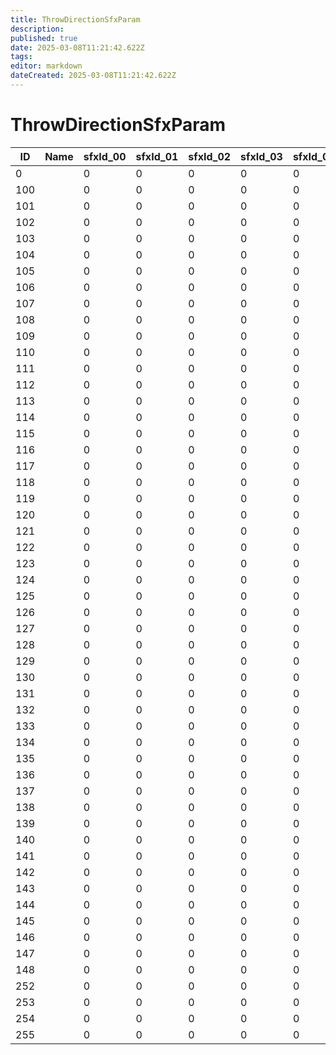 ```yaml
---
title: ThrowDirectionSfxParam
description: 
published: true
date: 2025-03-08T11:21:42.622Z
tags: 
editor: markdown
dateCreated: 2025-03-08T11:21:42.622Z
---
```


# ThrowDirectionSfxParam
|ID |Name|sfxId_00|sfxId_01|sfxId_02|sfxId_03|sfxId_04|sfxId_05|sfxId_06|sfxId_07|sfxId_08|sfxId_09|sfxId_10|sfxId_11|sfxId_12|sfxId_13|sfxId_14|sfxId_15|sfxId_16|sfxId_17|sfxId_18|sfxId_19|sfxId_20|sfxId_21|sfxId_22|sfxId_23|sfxId_24|sfxId_25|sfxId_26|sfxId_27|sfxId_28|sfxId_29|sfxId_30|sfxId_31|sfxId_32|sfxId_33|sfxId_34|sfxId_35|sfxId_36|sfxId_37|sfxId_38|sfxId_39|sfxId_40|sfxId_41|sfxId_42|sfxId_43|sfxId_44|sfxId_45|sfxId_46|sfxId_47|sfxId_48|sfxId_49|sfxId_50|sfxId_51|sfxId_52|sfxId_53|sfxId_54|sfxId_55|sfxId_56|sfxId_57|sfxId_58|sfxId_59|sfxId_60|sfxId_61|sfxId_62|sfxId_63|sfxId_64|sfxId_65|sfxId_66|sfxId_67|sfxId_68|sfxId_69|sfxId_70|sfxId_71|sfxId_72|sfxId_73|sfxId_74|sfxId_75|sfxId_76|sfxId_77|sfxId_78|sfxId_79|sfxId_80|sfxId_81|sfxId_82|sfxId_83|sfxId_84|sfxId_85|sfxId_86|sfxId_87|sfxId_88|sfxId_89|
|---|-|-|-|-|-|-|-|-|-|-|-|------|------|-|-|------|------|------|-|-|-|------|------|------|-|-|-|-|-|-|-|------|------|------|-|-|-|-|-|-|-|-|-|-|-|-|-|-|-|-|-|-|-|-|-|-|-|-|-|-|-|-|-|-|-|-|-|-|-|-|-|-|-|-|-|-|-|-|-|-|-|-|-|-|-|-|-|-|-|-|------|
|0  | |0|0|0|0|0|0|0|0|0|0|0     |0     |0|0|0     |0     |0     |0|0|0|0     |0     |0     |0|0|0|0|0|0|0|0     |0     |0     |0|0|0|0|0|0|0|0|0|0|0|0|0|0|0|0|0|0|0|0|0|0|0|0|0|0|0|0|0|0|0|0|0|0|0|0|0|0|0|0|0|0|0|0|0|0|0|0|0|0|0|0|0|0|0|0|248004|
100| |0|0|0|0|0|0|0|0|0|0|0     |0     |0|0|0     |0     |0     |0|0|0|0     |0     |0     |0|0|0|0|0|0|0|0     |0     |0     |0|0|0|0|0|0|0|0|0|0|0|0|0|0|0|0|0|0|0|0|0|0|0|0|0|0|0|0|0|0|0|0|0|0|0|0|0|0|0|0|0|0|0|0|0|0|0|0|0|0|0|0|0|0|0|0|248004|
101| |0|0|0|0|0|0|0|0|0|0|0     |0     |0|0|0     |0     |0     |0|0|0|0     |0     |0     |0|0|0|0|0|0|0|0     |0     |0     |0|0|0|0|0|0|0|0|0|0|0|0|0|0|0|0|0|0|0|0|0|0|0|0|0|0|0|0|0|0|0|0|0|0|0|0|0|0|0|0|0|0|0|0|0|0|0|0|0|0|0|0|0|0|0|0|248004|
102| |0|0|0|0|0|0|0|0|0|0|0     |0     |0|0|0     |0     |0     |0|0|0|0     |0     |0     |0|0|0|0|0|0|0|0     |0     |0     |0|0|0|0|0|0|0|0|0|0|0|0|0|0|0|0|0|0|0|0|0|0|0|0|0|0|0|0|0|0|0|0|0|0|0|0|0|0|0|0|0|0|0|0|0|0|0|0|0|0|0|0|0|0|0|0|248004|
103| |0|0|0|0|0|0|0|0|0|0|0     |0     |0|0|0     |0     |0     |0|0|0|0     |0     |0     |0|0|0|0|0|0|0|0     |0     |0     |0|0|0|0|0|0|0|0|0|0|0|0|0|0|0|0|0|0|0|0|0|0|0|0|0|0|0|0|0|0|0|0|0|0|0|0|0|0|0|0|0|0|0|0|0|0|0|0|0|0|0|0|0|0|0|0|248004|
104| |0|0|0|0|0|0|0|0|0|0|0     |0     |0|0|0     |0     |0     |0|0|0|0     |0     |0     |0|0|0|0|0|0|0|0     |0     |0     |0|0|0|0|0|0|0|0|0|0|0|0|0|0|0|0|0|0|0|0|0|0|0|0|0|0|0|0|0|0|0|0|0|0|0|0|0|0|0|0|0|0|0|0|0|0|0|0|0|0|0|0|0|0|0|0|248004|
105| |0|0|0|0|0|0|0|0|0|0|0     |0     |0|0|0     |0     |0     |0|0|0|0     |0     |0     |0|0|0|0|0|0|0|0     |0     |0     |0|0|0|0|0|0|0|0|0|0|0|0|0|0|0|0|0|0|0|0|0|0|0|0|0|0|0|0|0|0|0|0|0|0|0|0|0|0|0|0|0|0|0|0|0|0|0|0|0|0|0|0|0|0|0|0|248004|
106| |0|0|0|0|0|0|0|0|0|0|0     |0     |0|0|0     |0     |0     |0|0|0|0     |0     |0     |0|0|0|0|0|0|0|0     |0     |0     |0|0|0|0|0|0|0|0|0|0|0|0|0|0|0|0|0|0|0|0|0|0|0|0|0|0|0|0|0|0|0|0|0|0|0|0|0|0|0|0|0|0|0|0|0|0|0|0|0|0|0|0|0|0|0|0|248004|
107| |0|0|0|0|0|0|0|0|0|0|0     |0     |0|0|0     |0     |0     |0|0|0|0     |0     |0     |0|0|0|0|0|0|0|0     |0     |0     |0|0|0|0|0|0|0|0|0|0|0|0|0|0|0|0|0|0|0|0|0|0|0|0|0|0|0|0|0|0|0|0|0|0|0|0|0|0|0|0|0|0|0|0|0|0|0|0|0|0|0|0|0|0|0|0|248004|
108| |0|0|0|0|0|0|0|0|0|0|0     |0     |0|0|0     |0     |0     |0|0|0|0     |0     |0     |0|0|0|0|0|0|0|0     |0     |0     |0|0|0|0|0|0|0|0|0|0|0|0|0|0|0|0|0|0|0|0|0|0|0|0|0|0|0|0|0|0|0|0|0|0|0|0|0|0|0|0|0|0|0|0|0|0|0|0|0|0|0|0|0|0|0|0|248004|
109| |0|0|0|0|0|0|0|0|0|0|220500|220501|0|0|220502|220503|220504|0|0|0|300001|300002|300021|0|0|0|0|0|0|0|303010|303011|303013|0|0|0|0|0|0|0|0|0|0|0|0|0|0|0|0|0|0|0|0|0|0|0|0|0|0|0|0|0|0|0|0|0|0|0|0|0|0|0|0|0|0|0|0|0|0|0|0|0|0|0|0|0|0|0|0|248004|
110| |0|0|0|0|0|0|0|0|0|0|0     |0     |0|0|0     |0     |0     |0|0|0|0     |0     |0     |0|0|0|0|0|0|0|0     |0     |0     |0|0|0|0|0|0|0|0|0|0|0|0|0|0|0|0|0|0|0|0|0|0|0|0|0|0|0|0|0|0|0|0|0|0|0|0|0|0|0|0|0|0|0|0|0|0|0|0|0|0|0|0|0|0|0|0|248004|
111| |0|0|0|0|0|0|0|0|0|0|222500|0     |0|0|0     |0     |0     |0|0|0|0     |0     |0     |0|0|0|0|0|0|0|0     |0     |0     |0|0|0|0|0|0|0|0|0|0|0|0|0|0|0|0|0|0|0|0|0|0|0|0|0|0|0|0|0|0|0|0|0|0|0|0|0|0|0|0|0|0|0|0|0|0|0|0|0|0|0|0|0|0|0|0|248004|
112| |0|0|0|0|0|0|0|0|0|0|0     |0     |0|0|0     |0     |0     |0|0|0|0     |0     |0     |0|0|0|0|0|0|0|0     |0     |0     |0|0|0|0|0|0|0|0|0|0|0|0|0|0|0|0|0|0|0|0|0|0|0|0|0|0|0|0|0|0|0|0|0|0|0|0|0|0|0|0|0|0|0|0|0|0|0|0|0|0|0|0|0|0|0|0|248004|
113| |0|0|0|0|0|0|0|0|0|0|0     |0     |0|0|0     |0     |0     |0|0|0|0     |0     |0     |0|0|0|0|0|0|0|0     |0     |0     |0|0|0|0|0|0|0|0|0|0|0|0|0|0|0|0|0|0|0|0|0|0|0|0|0|0|0|0|0|0|0|0|0|0|0|0|0|0|0|0|0|0|0|0|0|0|0|0|0|0|0|0|0|0|0|0|248004|
114| |0|0|0|0|0|0|0|0|0|0|229500|229501|0|0|220602|220503|220504|0|0|0|300001|300002|300021|0|0|0|0|0|0|0|303010|303011|303013|0|0|0|0|0|0|0|0|0|0|0|0|0|0|0|0|0|0|0|0|0|0|0|0|0|0|0|0|0|0|0|0|0|0|0|0|0|0|0|0|0|0|0|0|0|0|0|0|0|0|0|0|0|0|0|0|248004|
115| |0|0|0|0|0|0|0|0|0|0|0     |0     |0|0|0     |0     |0     |0|0|0|0     |0     |0     |0|0|0|0|0|0|0|0     |0     |0     |0|0|0|0|0|0|0|0|0|0|0|0|0|0|0|0|0|0|0|0|0|0|0|0|0|0|0|0|0|0|0|0|0|0|0|0|0|0|0|0|0|0|0|0|0|0|0|0|0|0|0|0|0|0|0|0|248004|
116| |0|0|0|0|0|0|0|0|0|0|0     |0     |0|0|0     |0     |0     |0|0|0|0     |0     |0     |0|0|0|0|0|0|0|0     |0     |0     |0|0|0|0|0|0|0|0|0|0|0|0|0|0|0|0|0|0|0|0|0|0|0|0|0|0|0|0|0|0|0|0|0|0|0|0|0|0|0|0|0|0|0|0|0|0|0|0|0|0|0|0|0|0|0|0|248004|
117| |0|0|0|0|0|0|0|0|0|0|0     |0     |0|0|0     |0     |0     |0|0|0|0     |0     |0     |0|0|0|0|0|0|0|0     |0     |0     |0|0|0|0|0|0|0|0|0|0|0|0|0|0|0|0|0|0|0|0|0|0|0|0|0|0|0|0|0|0|0|0|0|0|0|0|0|0|0|0|0|0|0|0|0|0|0|0|0|0|0|0|0|0|0|0|248004|
118| |0|0|0|0|0|0|0|0|0|0|0     |0     |0|0|0     |0     |0     |0|0|0|0     |0     |0     |0|0|0|0|0|0|0|0     |0     |0     |0|0|0|0|0|0|0|0|0|0|0|0|0|0|0|0|0|0|0|0|0|0|0|0|0|0|0|0|0|0|0|0|0|0|0|0|0|0|0|0|0|0|0|0|0|0|0|0|0|0|0|0|0|0|0|0|248004|
119| |0|0|0|0|0|0|0|0|0|0|0     |0     |0|0|0     |0     |0     |0|0|0|0     |0     |0     |0|0|0|0|0|0|0|0     |0     |0     |0|0|0|0|0|0|0|0|0|0|0|0|0|0|0|0|0|0|0|0|0|0|0|0|0|0|0|0|0|0|0|0|0|0|0|0|0|0|0|0|0|0|0|0|0|0|0|0|0|0|0|0|0|0|0|0|248004|
120| |0|0|0|0|0|0|0|0|0|0|0     |0     |0|0|0     |0     |0     |0|0|0|0     |0     |0     |0|0|0|0|0|0|0|0     |0     |0     |0|0|0|0|0|0|0|0|0|0|0|0|0|0|0|0|0|0|0|0|0|0|0|0|0|0|0|0|0|0|0|0|0|0|0|0|0|0|0|0|0|0|0|0|0|0|0|0|0|0|0|0|0|0|0|0|248004|
121| |0|0|0|0|0|0|0|0|0|0|0     |0     |0|0|0     |0     |0     |0|0|0|0     |0     |0     |0|0|0|0|0|0|0|0     |0     |0     |0|0|0|0|0|0|0|0|0|0|0|0|0|0|0|0|0|0|0|0|0|0|0|0|0|0|0|0|0|0|0|0|0|0|0|0|0|0|0|0|0|0|0|0|0|0|0|0|0|0|0|0|0|0|0|0|248004|
122| |0|0|0|0|0|0|0|0|0|0|0     |0     |0|0|0     |0     |0     |0|0|0|0     |0     |0     |0|0|0|0|0|0|0|0     |0     |0     |0|0|0|0|0|0|0|0|0|0|0|0|0|0|0|0|0|0|0|0|0|0|0|0|0|0|0|0|0|0|0|0|0|0|0|0|0|0|0|0|0|0|0|0|0|0|0|0|0|0|0|0|0|0|0|0|248004|
123| |0|0|0|0|0|0|0|0|0|0|0     |0     |0|0|0     |0     |0     |0|0|0|0     |0     |0     |0|0|0|0|0|0|0|0     |0     |0     |0|0|0|0|0|0|0|0|0|0|0|0|0|0|0|0|0|0|0|0|0|0|0|0|0|0|0|0|0|0|0|0|0|0|0|0|0|0|0|0|0|0|0|0|0|0|0|0|0|0|0|0|0|0|0|0|248004|
124| |0|0|0|0|0|0|0|0|0|0|0     |0     |0|0|0     |0     |0     |0|0|0|0     |0     |0     |0|0|0|0|0|0|0|0     |0     |0     |0|0|0|0|0|0|0|0|0|0|0|0|0|0|0|0|0|0|0|0|0|0|0|0|0|0|0|0|0|0|0|0|0|0|0|0|0|0|0|0|0|0|0|0|0|0|0|0|0|0|0|0|0|0|0|0|248004|
125| |0|0|0|0|0|0|0|0|0|0|0     |0     |0|0|0     |0     |0     |0|0|0|0     |0     |0     |0|0|0|0|0|0|0|0     |0     |0     |0|0|0|0|0|0|0|0|0|0|0|0|0|0|0|0|0|0|0|0|0|0|0|0|0|0|0|0|0|0|0|0|0|0|0|0|0|0|0|0|0|0|0|0|0|0|0|0|0|0|0|0|0|0|0|0|248004|
126| |0|0|0|0|0|0|0|0|0|0|0     |0     |0|0|0     |0     |0     |0|0|0|0     |0     |0     |0|0|0|0|0|0|0|0     |0     |0     |0|0|0|0|0|0|0|0|0|0|0|0|0|0|0|0|0|0|0|0|0|0|0|0|0|0|0|0|0|0|0|0|0|0|0|0|0|0|0|0|0|0|0|0|0|0|0|0|0|0|0|0|0|0|0|0|248004|
127| |0|0|0|0|0|0|0|0|0|0|0     |0     |0|0|0     |0     |0     |0|0|0|0     |0     |0     |0|0|0|0|0|0|0|0     |0     |0     |0|0|0|0|0|0|0|0|0|0|0|0|0|0|0|0|0|0|0|0|0|0|0|0|0|0|0|0|0|0|0|0|0|0|0|0|0|0|0|0|0|0|0|0|0|0|0|0|0|0|0|0|0|0|0|0|248004|
128| |0|0|0|0|0|0|0|0|0|0|0     |0     |0|0|0     |0     |0     |0|0|0|0     |0     |0     |0|0|0|0|0|0|0|0     |0     |0     |0|0|0|0|0|0|0|0|0|0|0|0|0|0|0|0|0|0|0|0|0|0|0|0|0|0|0|0|0|0|0|0|0|0|0|0|0|0|0|0|0|0|0|0|0|0|0|0|0|0|0|0|0|0|0|0|248004|
129| |0|0|0|0|0|0|0|0|0|0|0     |0     |0|0|0     |0     |0     |0|0|0|0     |0     |0     |0|0|0|0|0|0|0|0     |0     |0     |0|0|0|0|0|0|0|0|0|0|0|0|0|0|0|0|0|0|0|0|0|0|0|0|0|0|0|0|0|0|0|0|0|0|0|0|0|0|0|0|0|0|0|0|0|0|0|0|0|0|0|0|0|0|0|0|248004|
130| |0|0|0|0|0|0|0|0|0|0|0     |0     |0|0|0     |0     |0     |0|0|0|0     |0     |0     |0|0|0|0|0|0|0|0     |0     |0     |0|0|0|0|0|0|0|0|0|0|0|0|0|0|0|0|0|0|0|0|0|0|0|0|0|0|0|0|0|0|0|0|0|0|0|0|0|0|0|0|0|0|0|0|0|0|0|0|0|0|0|0|0|0|0|0|248004|
131| |0|0|0|0|0|0|0|0|0|0|0     |0     |0|0|0     |0     |0     |0|0|0|0     |0     |0     |0|0|0|0|0|0|0|0     |0     |0     |0|0|0|0|0|0|0|0|0|0|0|0|0|0|0|0|0|0|0|0|0|0|0|0|0|0|0|0|0|0|0|0|0|0|0|0|0|0|0|0|0|0|0|0|0|0|0|0|0|0|0|0|0|0|0|0|248004|
132| |0|0|0|0|0|0|0|0|0|0|255500|255501|0|0|255502|255503|255504|0|0|0|0     |0     |0     |0|0|0|0|0|0|0|0     |0     |0     |0|0|0|0|0|0|0|0|0|0|0|0|0|0|0|0|0|0|0|0|0|0|0|0|0|0|0|0|0|0|0|0|0|0|0|0|0|0|0|0|0|0|0|0|0|0|0|0|0|0|0|0|0|0|0|0|248004|
133| |0|0|0|0|0|0|0|0|0|0|0     |0     |0|0|0     |0     |0     |0|0|0|0     |0     |0     |0|0|0|0|0|0|0|0     |0     |0     |0|0|0|0|0|0|0|0|0|0|0|0|0|0|0|0|0|0|0|0|0|0|0|0|0|0|0|0|0|0|0|0|0|0|0|0|0|0|0|0|0|0|0|0|0|0|0|0|0|0|0|0|0|0|0|0|248004|
134| |0|0|0|0|0|0|0|0|0|0|230500|230501|0|0|230502|230503|230504|0|0|0|0     |0     |300024|0|0|0|0|0|0|0|303030|303031|303033|0|0|0|0|0|0|0|0|0|0|0|0|0|0|0|0|0|0|0|0|0|0|0|0|0|0|0|0|0|0|0|0|0|0|0|0|0|0|0|0|0|0|0|0|0|0|0|0|0|0|0|0|0|0|0|0|248004|
135| |0|0|0|0|0|0|0|0|0|0|231500|231501|0|0|231502|231503|231504|0|0|0|0     |0     |300027|0|0|0|0|0|0|0|303040|303041|303043|0|0|0|0|0|0|0|0|0|0|0|0|0|0|0|0|0|0|0|0|0|0|0|0|0|0|0|0|0|0|0|0|0|0|0|0|0|0|0|0|0|0|0|0|0|0|0|0|0|0|0|0|0|0|0|0|248004|
136| |0|0|0|0|0|0|0|0|0|0|0     |0     |0|0|0     |0     |0     |0|0|0|0     |0     |0     |0|0|0|0|0|0|0|0     |0     |0     |0|0|0|0|0|0|0|0|0|0|0|0|0|0|0|0|0|0|0|0|0|0|0|0|0|0|0|0|0|0|0|0|0|0|0|0|0|0|0|0|0|0|0|0|0|0|0|0|0|0|0|0|0|0|0|0|248004|
137| |0|0|0|0|0|0|0|0|0|0|0     |0     |0|0|0     |0     |0     |0|0|0|0     |0     |0     |0|0|0|0|0|0|0|0     |0     |0     |0|0|0|0|0|0|0|0|0|0|0|0|0|0|0|0|0|0|0|0|0|0|0|0|0|0|0|0|0|0|0|0|0|0|0|0|0|0|0|0|0|0|0|0|0|0|0|0|0|0|0|0|0|0|0|0|248004|
138| |0|0|0|0|0|0|0|0|0|0|0     |0     |0|0|0     |0     |0     |0|0|0|0     |0     |0     |0|0|0|0|0|0|0|0     |0     |0     |0|0|0|0|0|0|0|0|0|0|0|0|0|0|0|0|0|0|0|0|0|0|0|0|0|0|0|0|0|0|0|0|0|0|0|0|0|0|0|0|0|0|0|0|0|0|0|0|0|0|0|0|0|0|0|0|248004|
139| |0|0|0|0|0|0|0|0|0|0|0     |0     |0|0|0     |0     |0     |0|0|0|0     |0     |0     |0|0|0|0|0|0|0|0     |0     |0     |0|0|0|0|0|0|0|0|0|0|0|0|0|0|0|0|0|0|0|0|0|0|0|0|0|0|0|0|0|0|0|0|0|0|0|0|0|0|0|0|0|0|0|0|0|0|0|0|0|0|0|0|0|0|0|0|248004|
140| |0|0|0|0|0|0|0|0|0|0|0     |0     |0|0|0     |0     |0     |0|0|0|0     |0     |0     |0|0|0|0|0|0|0|0     |0     |0     |0|0|0|0|0|0|0|0|0|0|0|0|0|0|0|0|0|0|0|0|0|0|0|0|0|0|0|0|0|0|0|0|0|0|0|0|0|0|0|0|0|0|0|0|0|0|0|0|0|0|0|0|0|0|0|0|248004|
141| |0|0|0|0|0|0|0|0|0|0|0     |0     |0|0|0     |0     |0     |0|0|0|0     |0     |0     |0|0|0|0|0|0|0|0     |0     |0     |0|0|0|0|0|0|0|0|0|0|0|0|0|0|0|0|0|0|0|0|0|0|0|0|0|0|0|0|0|0|0|0|0|0|0|0|0|0|0|0|0|0|0|0|0|0|0|0|0|0|0|0|0|0|0|0|248004|
142| |0|0|0|0|0|0|0|0|0|0|0     |0     |0|0|0     |0     |0     |0|0|0|0     |0     |0     |0|0|0|0|0|0|0|0     |0     |0     |0|0|0|0|0|0|0|0|0|0|0|0|0|0|0|0|0|0|0|0|0|0|0|0|0|0|0|0|0|0|0|0|0|0|0|0|0|0|0|0|0|0|0|0|0|0|0|0|0|0|0|0|0|0|0|0|248004|
143| |0|0|0|0|0|0|0|0|0|0|0     |0     |0|0|0     |0     |0     |0|0|0|0     |0     |0     |0|0|0|0|0|0|0|0     |0     |0     |0|0|0|0|0|0|0|0|0|0|0|0|0|0|0|0|0|0|0|0|0|0|0|0|0|0|0|0|0|0|0|0|0|0|0|0|0|0|0|0|0|0|0|0|0|0|0|0|0|0|0|0|0|0|0|0|248004|
144| |0|0|0|0|0|0|0|0|0|0|0     |0     |0|0|0     |0     |0     |0|0|0|0     |0     |0     |0|0|0|0|0|0|0|0     |0     |0     |0|0|0|0|0|0|0|0|0|0|0|0|0|0|0|0|0|0|0|0|0|0|0|0|0|0|0|0|0|0|0|0|0|0|0|0|0|0|0|0|0|0|0|0|0|0|0|0|0|0|0|0|0|0|0|0|248004|
145| |0|0|0|0|0|0|0|0|0|0|0     |0     |0|0|0     |0     |0     |0|0|0|0     |0     |0     |0|0|0|0|0|0|0|0     |0     |0     |0|0|0|0|0|0|0|0|0|0|0|0|0|0|0|0|0|0|0|0|0|0|0|0|0|0|0|0|0|0|0|0|0|0|0|0|0|0|0|0|0|0|0|0|0|0|0|0|0|0|0|0|0|0|0|0|248004|
146| |0|0|0|0|0|0|0|0|0|0|0     |0     |0|0|0     |0     |0     |0|0|0|0     |0     |0     |0|0|0|0|0|0|0|0     |0     |0     |0|0|0|0|0|0|0|0|0|0|0|0|0|0|0|0|0|0|0|0|0|0|0|0|0|0|0|0|0|0|0|0|0|0|0|0|0|0|0|0|0|0|0|0|0|0|0|0|0|0|0|0|0|0|0|0|248004|
147| |0|0|0|0|0|0|0|0|0|0|0     |0     |0|0|0     |0     |0     |0|0|0|0     |0     |0     |0|0|0|0|0|0|0|0     |0     |0     |0|0|0|0|0|0|0|0|0|0|0|0|0|0|0|0|0|0|0|0|0|0|0|0|0|0|0|0|0|0|0|0|0|0|0|0|0|0|0|0|0|0|0|0|0|0|0|0|0|0|0|0|0|0|0|0|248004|
148| |0|0|0|0|0|0|0|0|0|0|0     |0     |0|0|0     |0     |0     |0|0|0|0     |0     |0     |0|0|0|0|0|0|0|0     |0     |0     |0|0|0|0|0|0|0|0|0|0|0|0|0|0|0|0|0|0|0|0|0|0|0|0|0|0|0|0|0|0|0|0|0|0|0|0|0|0|0|0|0|0|0|0|0|0|0|0|0|0|0|0|0|0|0|0|248004|
252| |0|0|0|0|0|0|0|0|0|0|0     |0     |0|0|0     |0     |0     |0|0|0|0     |0     |0     |0|0|0|0|0|0|0|0     |0     |0     |0|0|0|0|0|0|0|0|0|0|0|0|0|0|0|0|0|0|0|0|0|0|0|0|0|0|0|0|0|0|0|0|0|0|0|0|0|0|0|0|0|0|0|0|0|0|0|0|0|0|0|0|0|0|0|0|248004|
253| |0|0|0|0|0|0|0|0|0|0|0     |0     |0|0|0     |0     |0     |0|0|0|0     |0     |0     |0|0|0|0|0|0|0|0     |0     |0     |0|0|0|0|0|0|0|0|0|0|0|0|0|0|0|0|0|0|0|0|0|0|0|0|0|0|0|0|0|0|0|0|0|0|0|0|0|0|0|0|0|0|0|0|0|0|0|0|0|0|0|0|0|0|0|0|248004|
254| |0|0|0|0|0|0|0|0|0|0|0     |0     |0|0|0     |0     |0     |0|0|0|0     |0     |0     |0|0|0|0|0|0|0|0     |0     |0     |0|0|0|0|0|0|0|0|0|0|0|0|0|0|0|0|0|0|0|0|0|0|0|0|0|0|0|0|0|0|0|0|0|0|0|0|0|0|0|0|0|0|0|0|0|0|0|0|0|0|0|0|0|0|0|0|248004|
255| |0|0|0|0|0|0|0|0|0|0|0     |0     |0|0|0     |0     |0     |0|0|0|0     |0     |0     |0|0|0|0|0|0|0|0     |0     |0     |0|0|0|0|0|0|0|0|0|0|0|0|0|0|0|0|0|0|0|0|0|0|0|0|0|0|0|0|0|0|0|0|0|0|0|0|0|0|0|0|0|0|0|0|0|0|0|0|0|0|0|0|0|0|0|0|248004|
